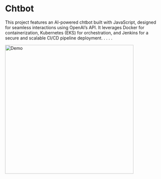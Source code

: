 # Chtbot
This project features an AI-powered chtbot built with JavaScript, designed for seamless interactions using OpenAI’s API. It leverages Docker for containerization, Kubernetes (EKS) for orchestration, and Jenkins for a secure and scalable CI/CD pipeline deployment.
.
.
.
.


<img width="418" alt="Demo" src="https://github.com/user-attachments/assets/7ff98b6d-5326-4546-9123-48a91a3a40c3">
